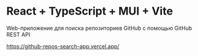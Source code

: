 # React + TypeScript + MUI + Vite

Web-приложение для поиска репозиториев GitHub с помощью
GitHub REST API

https://github-repos-search-app.vercel.app/

